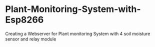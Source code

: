 # Plant-Monitoring-System-with-Esp8266
Creating a Webserver for Plant monitoring System with 4 soil moisture sensor and relay module
